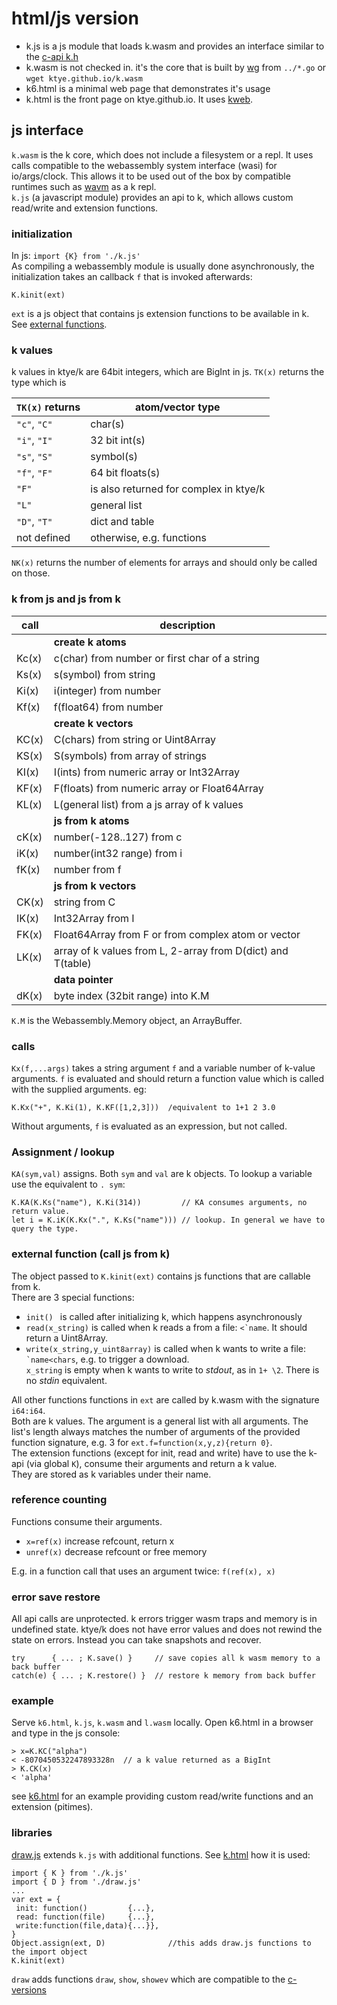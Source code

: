 # html/js version

- k.js is a js module that loads k.wasm and provides an interface similar to the [c-api k.h](../+/k.h)
- k.wasm is not checked in. it's the core that is built by [wg](https://github.com/ktye/wg) from `../*.go` or `wget ktye.github.io/k.wasm`
- k6.html is a minimal web page that demonstrates it's usage
- k.html is the front page on ktye.github.io. It uses [kweb](kweb/).

## js interface
`k.wasm` is the k core, which does not include a filesystem or a repl.
It uses calls compatible to the webassembly system interface (wasi) for io/args/clock.
This allows it to be used out of the box by compatible runtimes such as [wavm](https://github.com/WAVM/WAVM) as a k repl.  
`k.js` (a javascript module) provides an api to k, which allows custom read/write and extension functions.

### initialization
In js: `import {K} from './k.js'`  
As compiling a webassembly module is usually done asynchronously, the initialization takes an callback `f` that is invoked afterwards:
```
K.kinit(ext)
```
`ext` is a js object that contains js extension functions to be available in k.
See [external functions](#external-function-call-js-from-k).


### k values
k values in ktye/k are 64bit integers, which are BigInt in js.
`TK(x)` returns the type which is

| `TK(x)` returns | atom/vector type |
| --- | --- |
| `"c"`, `"C"` | char(s) |
| `"i"`, `"I"` | 32 bit int(s) |
| `"s"`, `"S"` | symbol(s) |
| `"f"`, `"F"` | 64 bit floats(s) |
| `"F"`        | is also returned for complex in ktye/k |
| `"L"`        | general list |
| `"D"`, `"T"` | dict and table |
| not defined  | otherwise, e.g. functions |



`NK(x)` returns the number of elements for arrays and should only be called on those.

### k from js and js from k
| call | description |
| ---- | ----------- |
|      | **create k atoms** |
|Kc(x) |c(char) from number or first char of a string|
|Ks(x) |s(symbol) from string|
|Ki(x) |i(integer) from number|
|Kf(x) |f(float64) from number|
|      | **create k vectors** |
|KC(x) |C(chars) from string or Uint8Array|
|KS(x) |S(symbols) from array of strings|
|KI(x) |I(ints) from numeric array or Int32Array|
|KF(x) |F(floats) from numeric array or Float64Array|
|KL(x) |L(general list) from a js array of k values|
|      | **js from k atoms** |
|cK(x) |number(-128..127) from c|
|iK(x) |number(int32 range) from i|
|fK(x) |number from f |
|      | **js from k vectors** |
|CK(x) |string from C|
|IK(x) |Int32Array from I|
|FK(x) |Float64Array from F or from complex atom or vector|
|LK(x) |array of k values from L, 2-array from D(dict) and T(table)|
|      | **data pointer**|
|dK(x) |byte index (32bit range) into K.M|

`K.M` is the Webassembly.Memory object, an ArrayBuffer.

### calls
`Kx(f,...args)` takes a string argument `f` and a variable number of k-value arguments.
`f` is evaluated and should return a function value which is called with the supplied arguments. eg:

```
K.Kx("+", K.Ki(1), K.KF([1,2,3]))  /equivalent to 1+1 2 3.0
```

Without arguments, `f` is evaluated as an expression, but not called.

### Assignment / lookup
`KA(sym,val)` assigns. Both `sym` and `val` are k objects.
To lookup a variable use the equivalent to `. sym`:

```
K.KA(K.Ks("name"), K.Ki(314))         // KA consumes arguments, no return value.
let i = K.iK(K.Kx(".", K.Ks("name"))) // lookup. In general we have to query the type.
```

### external function (call js from k)

The object passed to `K.kinit(ext)` contains js functions that are callable from k.  
There are 3 special functions:
- `init() ` is called after initializing k, which happens asynchronously
- `read(x_string)` is called when k reads a from a file: ``` <`name ```. It should return a Uint8Array.
- `write(x_string,y_uint8array)` is called when k wants to write a file: ``` `name<chars ```, e.g. to trigger a download.  
   `x_string` is empty when k wants to write to _stdout_, as in `1+ \2`. There is no _stdin_ equivalent.

All other functions functions in `ext` are called by k.wasm with the signature `i64:i64`.  
Both are k values. The argument is a general list with all arguments.
The list's length always matches the number of arguments of the provided function signature, e.g. 3 for ```ext.f=function(x,y,z){return 0}```.  
The extension functions (except for init, read and write) have to use the k-api (via global `K`), consume their arguments and return a k value.  
They are stored as k variables under their name.


### reference counting
Functions consume their arguments.

- `x=ref(x)` increase refcount, return x
- `unref(x)` decrease refcount or free memory

E.g. in a function call that uses an argument twice: `f(ref(x), x)`

### error save restore
All api calls are unprotected.
k errors trigger wasm traps and memory is in undefined state.
ktye/k does not have error values and does not rewind the state on errors.
Instead you can take snapshots and recover.
```
try      { ... ; K.save() }     // save copies all k wasm memory to a back buffer
catch(e) { ... ; K.restore() }  // restore k memory from back buffer
```

### example
Serve `k6.html`, `k.js`, `k.wasm` and `l.wasm` locally. Open k6.html in a browser and type in the js console:

```
> x=K.KC("alpha")
< -8070450532247893328n  // a k value returned as a BigInt
> K.CK(x)
< 'alpha'
```

see [k6.html](k6.html) for an example providing custom read/write functions and an extension (pitimes).

### libraries
[draw.js](draw.js) extends `k.js` with additional functions.
See [k.html](k.html) how it is used:
```
import { K } from './k.js'
import { D } from './draw.js'
...
var ext = {
 init: function()         {...},
 read: function(file)     {...},
 write:function(file,data){...}},
}
Object.assign(ext, D)              //this adds draw.js functions to the import object
K.kinit(ext)
```

`draw` adds functions `draw`, `show`, `showev` which are compatible to the [c-versions](../+/draw/readme.md)

